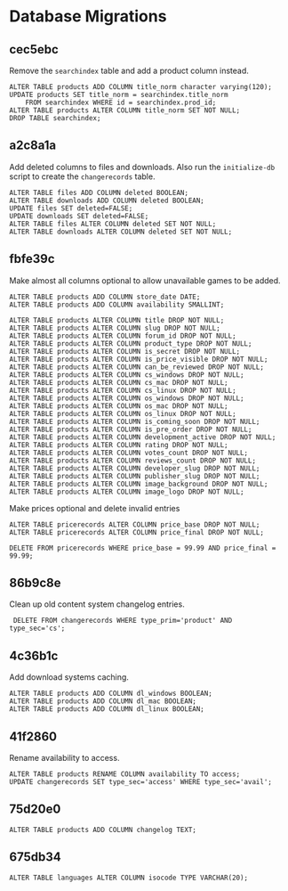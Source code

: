 # Database Migrations

## cec5ebc

Remove the `searchindex` table and add a product column instead.

    ALTER TABLE products ADD COLUMN title_norm character varying(120);
    UPDATE products SET title_norm = searchindex.title_norm
        FROM searchindex WHERE id = searchindex.prod_id;
    ALTER TABLE products ALTER COLUMN title_norm SET NOT NULL;
    DROP TABLE searchindex;

## a2c8a1a

Add deleted columns to files and downloads. Also run the `initialize-db`
script to create the `changerecords` table.

    ALTER TABLE files ADD COLUMN deleted BOOLEAN;
    ALTER TABLE downloads ADD COLUMN deleted BOOLEAN;
    UPDATE files SET deleted=FALSE;
    UPDATE downloads SET deleted=FALSE;
    ALTER TABLE files ALTER COLUMN deleted SET NOT NULL;
    ALTER TABLE downloads ALTER COLUMN deleted SET NOT NULL;

## fbfe39c

Make almost all columns optional to allow unavailable games to be added.

    ALTER TABLE products ADD COLUMN store_date DATE;
    ALTER TABLE products ADD COLUMN availability SMALLINT;

    ALTER TABLE products ALTER COLUMN title DROP NOT NULL;
    ALTER TABLE products ALTER COLUMN slug DROP NOT NULL;
    ALTER TABLE products ALTER COLUMN forum_id DROP NOT NULL;
    ALTER TABLE products ALTER COLUMN product_type DROP NOT NULL;
    ALTER TABLE products ALTER COLUMN is_secret DROP NOT NULL;
    ALTER TABLE products ALTER COLUMN is_price_visible DROP NOT NULL;
    ALTER TABLE products ALTER COLUMN can_be_reviewed DROP NOT NULL;
    ALTER TABLE products ALTER COLUMN cs_windows DROP NOT NULL;
    ALTER TABLE products ALTER COLUMN cs_mac DROP NOT NULL;
    ALTER TABLE products ALTER COLUMN cs_linux DROP NOT NULL;
    ALTER TABLE products ALTER COLUMN os_windows DROP NOT NULL;
    ALTER TABLE products ALTER COLUMN os_mac DROP NOT NULL;
    ALTER TABLE products ALTER COLUMN os_linux DROP NOT NULL;
    ALTER TABLE products ALTER COLUMN is_coming_soon DROP NOT NULL;
    ALTER TABLE products ALTER COLUMN is_pre_order DROP NOT NULL;
    ALTER TABLE products ALTER COLUMN development_active DROP NOT NULL;
    ALTER TABLE products ALTER COLUMN rating DROP NOT NULL;
    ALTER TABLE products ALTER COLUMN votes_count DROP NOT NULL;
    ALTER TABLE products ALTER COLUMN reviews_count DROP NOT NULL;
    ALTER TABLE products ALTER COLUMN developer_slug DROP NOT NULL;
    ALTER TABLE products ALTER COLUMN publisher_slug DROP NOT NULL;
    ALTER TABLE products ALTER COLUMN image_background DROP NOT NULL;
    ALTER TABLE products ALTER COLUMN image_logo DROP NOT NULL;

Make prices optional and delete invalid entries

    ALTER TABLE pricerecords ALTER COLUMN price_base DROP NOT NULL;
    ALTER TABLE pricerecords ALTER COLUMN price_final DROP NOT NULL;

    DELETE FROM pricerecords WHERE price_base = 99.99 AND price_final = 99.99;

## 86b9c8e

Clean up old content system changelog entries.

     DELETE FROM changerecords WHERE type_prim='product' AND type_sec='cs';

## 4c36b1c

Add download systems caching.

    ALTER TABLE products ADD COLUMN dl_windows BOOLEAN;
    ALTER TABLE products ADD COLUMN dl_mac BOOLEAN;
    ALTER TABLE products ADD COLUMN dl_linux BOOLEAN;

## 41f2860

Rename availability to access.

    ALTER TABLE products RENAME COLUMN availability TO access;
    UPDATE changerecords SET type_sec='access' WHERE type_sec='avail';

## 75d20e0

    ALTER TABLE products ADD COLUMN changelog TEXT;

## 675db34

    ALTER TABLE languages ALTER COLUMN isocode TYPE VARCHAR(20);
